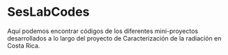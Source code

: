# SesLabCodes
Aquí podemos encontrar códigos de los diferentes mini-proyectos desarrollados a lo largo del proyecto de Caracterización de la radiación en Costa Rica.
